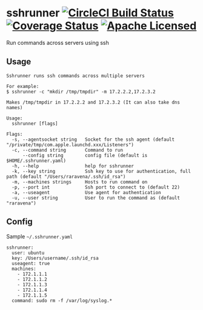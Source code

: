 # sshrunner [![CircleCI Build Status](https://circleci.com/gh/raravena80/sshrunner.svg?style=shield)](https://circleci.com/gh/raravena80/sshrunner) [![Coverage Status](https://coveralls.io/repos/github/raravena80/sshrunner/badge.svg?branch=master)](https://coveralls.io/github/raravena80/sshrunner?branch=master) [![Apache Licensed](https://img.shields.io/badge/license-Apache2.0-blue.svg)](https://raw.githubusercontent.com/raravena80/sshrunner/master/LICENSE)
Run commands across servers using ssh

## Usage
```
Sshrunner runs ssh commands across multiple servers

For example:
$ sshrunner -c "mkdir /tmp/tmpdir" -m 17.2.2.2,17.2.3.2

Makes /tmp/tmpdir in 17.2.2.2 and 17.2.3.2 (It can also take dns names)

Usage:
  sshrunner [flags]

Flags:
  -s, --agentsocket string   Socket for the ssh agent (default "/private/tmp/com.apple.launchd.xxx/Listeners")
  -c, --command string       Command to run
      --config string        config file (default is $HOME/.sshrunner.yaml)
  -h, --help                 help for sshrunner
  -k, --key string           Ssh key to use for authentication, full path (default "/Users/raravena/.ssh/id_rsa")
  -m, --machines strings     Hosts to run command on
  -p, --port int             Ssh port to connect to (default 22)
  -a, --useagent             Use agent for authentication
  -u, --user string          User to run the command as (default "raravena")
```

## Config

Sample `~/.sshrunner.yaml`

```
sshrunner:
  user: ubuntu
  key: /Users/username/.ssh/id_rsa
  useagent: true
  machines:
    - 172.1.1.1
    - 172.1.1.2
    - 172.1.1.3
    - 172.1.1.4
    - 172.1.1.5
  command: sudo rm -f /var/log/syslog.*
```
